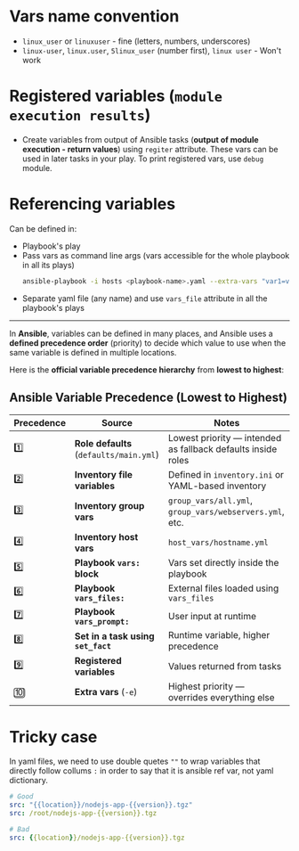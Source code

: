 # Vars name convention

- `linux_user` or `linuxuser` - fine (letters, numbers, underscores)
- `linux-user`, `linux.user`, `5linux_user` (number first), `linux user` - Won't work

# Registered variables (`module execution results`)

- Create variables from output of Ansible tasks (**output of module execution - return values**) using `regiter` attribute. These vars can be used in later tasks in your play. To print registered vars, use `debug` module.

# Referencing variables

Can be defined in:
- Playbook's play
- Pass vars as command line args (vars accessible for the whole playbook in all its plays)
  ```bash
  ansible-playbook -i hosts <playbook-name>.yaml --extra-vars "var1=value1 var2=value2"
  ```
- Separate yaml file (any name) and use `vars_file` attribute in all the playbook's plays

---

In **Ansible**, variables can be defined in many places, and Ansible uses a **defined precedence order** (priority) to decide which value to use when the same variable is defined in multiple locations.

Here is the **official variable precedence hierarchy** from **lowest to highest**:

## Ansible Variable Precedence (Lowest to Highest)

| Precedence | Source                                  | Notes                                                        |
| ---------- | --------------------------------------- | ------------------------------------------------------------ |
| 1️⃣        | **Role defaults** (`defaults/main.yml`) | Lowest priority — intended as fallback defaults inside roles |
| 2️⃣        | **Inventory file variables**            | Defined in `inventory.ini` or YAML-based inventory           |
| 3️⃣        | **Inventory group vars**                | `group_vars/all.yml`, `group_vars/webservers.yml`, etc.      |
| 4️⃣        | **Inventory host vars**                 | `host_vars/hostname.yml`                                     |
| 5️⃣        | **Playbook `vars:` block**              | Vars set directly inside the playbook                        |
| 6️⃣        | **Playbook `vars_files:`**              | External files loaded using `vars_files`                     |
| 7️⃣        | **Playbook `vars_prompt:`**             | User input at runtime                                        |
| 8️⃣        | **Set in a task using `set_fact`**      | Runtime variable, higher precedence                          |
| 9️⃣        | **Registered variables**                | Values returned from tasks                                   |
| 🔟         | **Extra vars** (`-e`)                   | Highest priority — overrides everything else                 |

# Tricky case

In yaml files, we need to use double quetes `""` to wrap variables that directly follow collums `:` in order to say that it is ansible ref var, not yaml dictionary.

```yaml
# Good
src: "{{location}}/nodejs-app-{{version}}.tgz"
src: /root/nodejs-app-{{version}}.tgz

# Bad
src: {{location}}/nodejs-app-{{version}}.tgz
```
